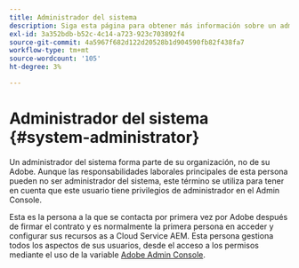 ```yaml
---
title: Administrador del sistema
description: Siga esta página para obtener más información sobre un administrador del sistema.
exl-id: 3a352bdb-b52c-4c14-a723-923c703892f4
source-git-commit: 4a5967f682d122d20528b1d904590fb82f438fa7
workflow-type: tm+mt
source-wordcount: '105'
ht-degree: 3%

---
```


# Administrador del sistema {#system-administrator}

Un administrador del sistema forma parte de su organización, no de su Adobe. Aunque las responsabilidades laborales principales de esta persona pueden no ser administrador del sistema, este término se utiliza para tener en cuenta que este usuario tiene privilegios de administrador en el Admin Console.

Esta es la persona a la que se contacta por primera vez por Adobe después de firmar el contrato y es normalmente la primera persona en acceder y configurar sus recursos as a Cloud Service AEM. Esta persona gestiona todos los aspectos de sus usuarios, desde el acceso a los permisos mediante el uso de la variable [Adobe Admin Console](/help/onboarding/learn-concepts/admin-console.md).
